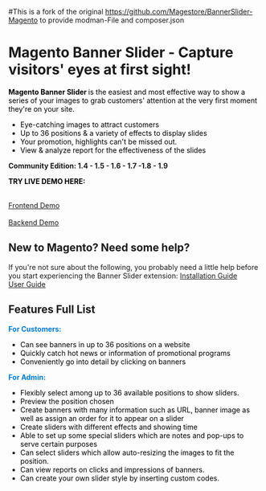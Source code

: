 #This is a fork of the original https://github.com/Magestore/BannerSlider-Magento to provide modman-File and composer.json

# Magento Banner Slider - Capture visitors' eyes at first sight!
<p><span style="color: #000000;"><strong>Magento Banner Slider </strong> is the easiest and most effective way to show a series of your images to grab customers' attention at the very first moment they're on your site.</span></p>
<ul class="short-features">
<li><span style="color: #000000;">Eye-catching images to attract customers</span></li>
<li><span style="color: #000000;">Up to 36 positions & a variety of effects to display slides</span></li>
<li><span style="color: #000000;">Your promotion, highlights can't be missed out.</span></li>
<li><span style="color: #000000;">View &amp; analyze report for the effectiveness of the slides</span></li>
</ul>
<p><strong>Community Edition:  1.4 - 1.5 - 1.6 - 1.7 -1.8 - 1.9</strong></p>
<p><span style="color: #000000;"><strong>TRY LIVE DEMO HERE:</strong></span></p>
<br><span style="color: #007bd4;"><a href="http://demo.magestore.com/banner-slider/" target="blank"> Frontend Demo </a></span></br>
<br><span style="color: #007bd4;"><a href="http://demo.magestore.com/banner-slider/index.php/admin" target="blank"> Backend Demo </a></span></br>

<h2>New to Magento? Need some help?</h2>
If you're not sure about the following, you probably need a little help before you start experiencing the Banner Slider extension:
<span style="color: #007bd4;"><a href="https://docs.google.com/viewer?url=https://www.magestore.com/media/productfile/i/n/installation-guide-free.pdf" target="blank"> Installation Guide </a></span>
<br><span style="color: #007bd4;"><a href="https://docs.google.com/viewer?url=https://www.magestore.com/media/productfile/b/a/banner-slider-userguide-v3.0.1.pdf" target="blank"> User Guide </a></span></br>

<h2>Features Full List</h2>
<span style="color: #007bd4;"><strong>For Customers:</strong></span>
<ul class="short-features">
<li><span style="color: #000000;">Can see banners in up to 36 positions on a website</span></li>
<li><span style="color: #000000;">Quickly catch hot news or information of promotional programs</span></li>
<li><span style="color: #000000;">Conveniently go into detail by clicking on banners</span></li>
</ul>
<span style="color: #007bd4;"><strong>For Admin:</strong></span>
<ul class="short-features">
<li><span style="color: #000000;">Flexibly select among up to 36 available positions to show sliders.</span></li>
<li><span style="color: #000000;">Preview the position chosen</span></li>
<li><span style="color: #000000;">Create banners with many information such as URL, banner image as well as assign an order for it to appear on a slider</span></li>
<li><span style="color: #000000;">Create sliders with different effects and showing time</span></li>
<li><span style="color: #000000;">Able to set up some special sliders which are notes and pop-ups to serve certain purposes</span></li>
<li><span style="color: #000000;">Can select sliders which allow auto-resizing the images to fit the position.</span></li>
<li><span style="color: #000000;">Can view reports on clicks and impressions of banners.</span></li>
<li><span style="color: #000000;">Can create your own slider style by inserting custom codes.</span></li>
